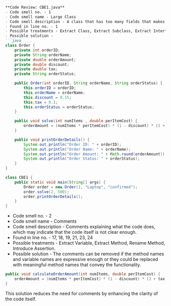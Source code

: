 ```markdown
**Code Review: CBE1.java**
- Code smell no. - 1
- Code smell name - Large Class
- Code smell description - A class that has too many fields that makes it harder to understand or maintain.
- Found in line no. - 1
- Possible treatments - Extract Class, Extract Subclass, Extract Interface, Duplicate Observed Data.
- Possible solution - 
```java
class Order {
    private int orderID;
    private String orderName;
    private double orderAmount;
    private double discount;
    private double tax;
    private String orderStatus;

    public Order(int orderID, String orderName, String orderStatus) {
        this.orderID = orderID;
        this.orderName = orderName;
        this.discount = 0.15;
        this.tax = 0.1;
        this.orderStatus = orderStatus;
    }

    public void solve(int numItems , double perItemCost) {
        orderAmount = (numItems * perItemCost) * (1 - discount) * (1 + tax);
    }

    public void printOrderDetails() {
        System.out.println("Order ID: " + orderID);
        System.out.println("Order Name: " + orderName);
        System.out.println("Order Amount: " + Math.round(orderAmount));
        System.out.println("Order Status: " + orderStatus);
    }
}
```
```java
class CBE1 {
    public static void main(String[] args) {
        Order order = new Order(1, "Laptop", "confirmed");
        order.solve(2, 500);
        order.printOrderDetails();
    }
}
```

- Code smell no. - 2
- Code smell name - Comments
- Code smell description - Comments explaining what the code does, which may indicate that the code itself is not clear enough.
- Found in line no. - 17, 18, 19, 21, 23, 24
- Possible treatments - Extract Variable, Extract Method, Rename Method, Introduce Assertion.
- Possible solution - The comments can be removed if the method names and variable names are expressive enough or they could be replaced with meaningful method names that convey the functionality.

```java
public void calculateOrderAmount(int numItems, double perItemCost) {
    orderAmount = (numItems * perItemCost) * (1 - discount) * (1 + tax);
}
```
This solution reduces the need for comments by enhancing the clarity of the code itself.
```